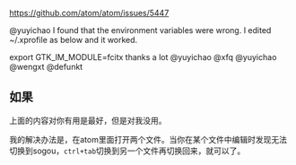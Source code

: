 https://github.com/atom/atom/issues/5447

@yuyichao I found that the environment variables were wrong. I edited ~/.xprofile as below and it worked.

export GTK_IM_MODULE=fcitx
thanks a lot @yuyichao @xfq @yuyichao @wengxt @defunkt

## 如果

上面的内容对你有用是最好，但是对我没用。

我的解决办法是，在atom里面打开两个文件。当你在某个文件中编辑时发现无法切换到sogou，`ctrl+tab`切换到另一个文件再切换回来，就可以了。
